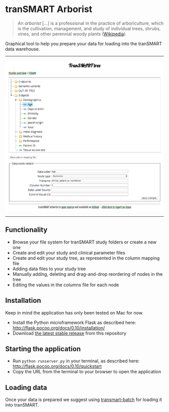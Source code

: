 # tranSMART Arborist
> An *arborist* [...] is a professional in the practice of arboriculture, which is the cultivation, management, and study of individual trees, shrubs, vines, and other perennial woody plants ([Wikipedia](https://en.wikipedia.org/wiki/Arborist))

Graphical tool to help you prepare your data for loading into the tranSMART data warehouse.

* * *
![Reordering the tranSMART data tree](/arborist/static/img/screenshot.png?raw=true "Reordering the tranSMART data tree")
* * *

## Functionality
* Browse your file system for tranSMART study folders or create a new one
* Create and edit your study and clinical parameter files
* Create and edit your study tree, as represented in the column mapping file
 * Adding data files to your study tree
 * Manually adding, deleting and drag-and-drop reordering of nodes in the tree
 * Editing the values in the columns file for each node

## Installation
Keep in mind the application has only been tested on Mac for now.
* Install the Python microframework Flask as described here: http://flask.pocoo.org/docs/0.10/installation/
* Download [the latest stable release](https://github.com/thehyve/transmart-arborist/releases/latest) from this repository

## Starting the application
* Run `python runserver.py` in your terminal, as described here: http://flask.pocoo.org/docs/0.10/quickstart
* Copy the URL from the terminal to your browser to open the application
 
## Loading data
Once your data is prepared we suggest using [transmart-batch](https://github.com/thehyve/transmart-batch) for loading it into tranSMART.
